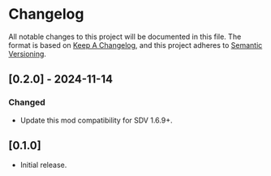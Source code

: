 # Changelog

All notable changes to this project will be documented in this file. The
format is based on [Keep A
Changelog](https://keepachangelog.com/en/1.1.0/), and this project
adheres to [Semantic Versioning](https://semver.org/spec/v2.0.0.html).

## \[0.2.0\] - 2024-11-14

### Changed

- Update this mod compatibility for SDV 1.6.9+.

## \[0.1.0\]

- Initial release.
